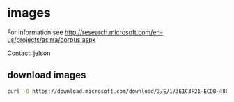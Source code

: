 # images

For information see http://research.microsoft.com/en-us/projects/asirra/corpus.aspx

Contact: jelson

## download images

```bash
curl -O https://download.microsoft.com/download/3/E/1/3E1C3F21-ECDB-4869-8368-6DEBA77B919F/kagglecatsanddogs_5340.zip
```
